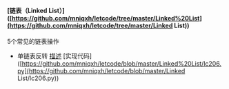 #### [链表（Linked List）]([https://github.com/mniqxh/letcode/tree/master/Linked%20List](https://github.com/mniqxh/letcode/tree/master/Linked List))

5个常见的链表操作

- 单链表反转  [描述](https://leetcode-cn.com/problems/reverse-linked-list/) [实现代码]([https://github.com/mniqxh/letcode/blob/master/Linked%20List/lc206.py](https://github.com/mniqxh/letcode/blob/master/Linked List/lc206.py))

